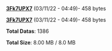 [**3Fk7UPX7**](/data/3Fk7UPX7.txt) (03/11/22 - 04:49)- 458 bytes

[**3Fk7UPX7**](/data/3Fk7UPX7.txt) (03/11/22 - 04:49)- 458 bytes

**Total Datas**: 1386

**Total Size**: 8.00 MB / 8.0 MB